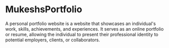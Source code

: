 # MukeshsPortfolio
A personal portfolio website is a website that showcases an individual's work, skills, achievements, and experiences. It serves as an online portfolio or resume, allowing the individual to present their professional identity to potential employers, clients, or collaborators.
